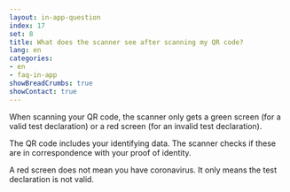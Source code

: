 ```yaml
---
layout: in-app-question
index: 17
set: 8
title: What does the scanner see after scanning my QR code?
lang: en
categories:
- en
- faq-in-app
showBreadCrumbs: true
showContact: true
---
```

When scanning your QR code, the scanner only gets a green screen (for a valid test declaration) or a red screen (for an invalid test declaration).

The QR code includes your identifying data. The scanner checks if these are in correspondence with your proof of identity.

A red screen does not mean you have coronavirus. It only means the test declaration is not valid.  
